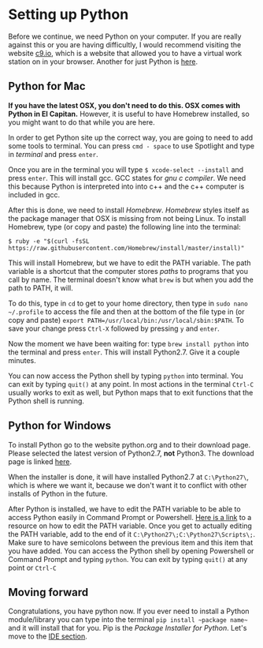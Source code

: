 # Setting up Python

Before we continue, we need Python on your computer. If you are really against this or you are having difficultly, I would recommend visiting the website [c9.io](c9.io), which is a website that allowed you to have a virtual work station on in your browser. Another for just Python is [here](https://repl.it/languages/python).

## Python for Mac

**If you have the latest OSX, you don't need to do this. OSX comes with Python in El Capitan.** However, it is useful to have Homebrew installed, so you might want to do that while you are here.

In order to get Python site up the correct way, you are going to need to add some tools to terminal. You can press ` cmd - space `  to use Spotlight and type in *terminal* and press `enter`.

Once you are in the terminal you will type `$ xcode-select --install` and press `enter`. This will install gcc. GCC states for *gnu c compiler*. We need this because Python is interpreted into into c++ and the c++ computer is included in gcc.

After this is done, we need to install *Homebrew*. *Homebrew* styles itself as the package manager that OSX is missing from not being Linux. To install Homebrew, type (or copy and paste) the following line into the terminal:

` $ ruby -e "$(curl -fsSL https://raw.githubusercontent.com/Homebrew/install/master/install)" `

This will install Homebrew, but we have to edit the PATH variable. The path variable is a shortcut that the computer stores *paths* to programs that you call by name. The terminal doesn't know what `brew` is but when you add the path to PATH, it will.

To do this, type in  `cd` to get to your home directory, then type in `sudo nano ~/.profile` to access the file and then at the bottom of the file type in (or copy and paste) `export PATH=/usr/local/bin:/usr/local/sbin:$PATH`. To save your change press `Ctrl-X` followed by pressing `y` and `enter`.

Now the moment we have been waiting for: type `brew install python` into the terminal and press `enter`. This will install Python2.7. Give it a couple minutes.

You can now access the Python shell by typing `python` into terminal. You can exit by typing `quit()` at any point. In most actions in the terminal `Ctrl-C` usually works to exit as well, but Python maps that to exit functions that the Python shell is running. 



## Python for Windows

To install Python go to the website python.org and to their download page. Please selected the latest version of Python2.7, **not** Python3. The download page is linked [here](https://www.python.org/downloads/).

When the installer is done, it will have installed Python2.7 at `C:\Python27\`, which is where we want it, because we don't want it to conflict with other installs of Python in the future.

After Python is installed, we have to edit the PATH variable to be able to access Python easily in Command Prompt or Powershell. [Here is a link](http://www.computerhope.com/issues/ch000549.htm) to a resource on how to edit the PATH variable. Once you get to actually editing the PATH variable, add to the end of it `C:\Python27\;C:\Python27\Scripts\;`. Make sure to have semicolons between the previous item and this item that you have added. You can access the Python shell by opening Powershell or Command Prompt and typing `python`. You can exit by typing `quit()` at any point or `Ctrl-C`

## Moving forward

Congratulations, you have python now. If you ever need to install a Python module/library you can type into the terminal `pip install ~package name~` and it will install that for you. Pip is the *Package Installer for Python*. Let's move to the [IDE section](/ide.md).
